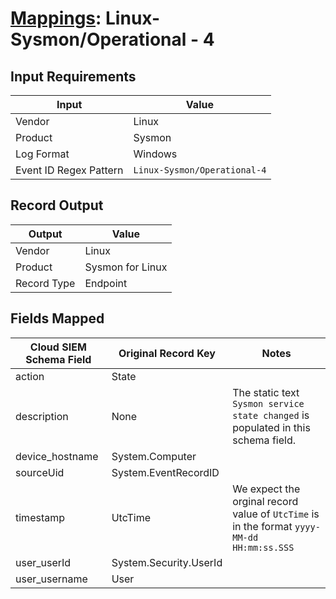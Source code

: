# [Mappings](README.md): Linux-Sysmon/Operational - 4

## Input Requirements

|Input|Value|
|-----|-----|
|Vendor|Linux|
|Product|Sysmon|
|Log Format|Windows|
|Event ID Regex Pattern|`Linux-Sysmon/Operational-4`|

## Record Output

|Output|Value|
|------|-----|
|Vendor|Linux|
|Product|Sysmon for Linux|
|Record Type|Endpoint|

## Fields Mapped

|Cloud SIEM Schema Field|Original Record Key|Notes|
|-----------------------|-------------------|-----|
|action|State||
|description|None|The static text `Sysmon service state changed` is populated in this schema field.|
|device_hostname|System.Computer||
|sourceUid|System.EventRecordID||
|timestamp|UtcTime|We expect the orginal record value of `UtcTime` is in the format `yyyy-MM-dd HH:mm:ss.SSS`|
|user_userId|System.Security.UserId||
|user_username|User||

